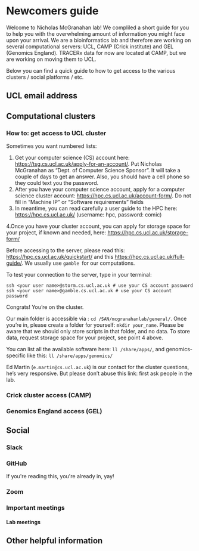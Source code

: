 # Newcomers guide

Welcome to Nicholas McGranahan lab! We compliled a short guide for you to help you with the overwhelming amount of information you might face upon your arrival. We are a bioinformatics lab and therefore are working on several computational servers: UCL, CAMP (Crick institute) and GEL (Genomics England). TRACERx data for now are located at CAMP, but we are working on moving them to UCL.

Below you can find a quick guide to how to get access to the various clusters / social platforms / etc.

UCL email address
------------

Computational clusters
------------

### How to: get access to UCL cluster  ###
Sometimes you want numbered lists:

1. Get your computer science (CS) account here: https://tsg.cs.ucl.ac.uk/apply-for-an-account/. Put Nicholas McGranahan as “Dept. of Computer Science Sponsor”. It will take a couple of days to get an answer. Also, you should have a cell phone so they could text you the password.
2. After you have your computer science account, apply for a computer science cluster account: https://hpc.cs.ucl.ac.uk/account-form/. Do not fill in “Machine IP” or “Software requirements” fields
3. In meantime, you can read carefully a user guide to the HPC here: https://hpc.cs.ucl.ac.uk/ (username: hpc, password: comic)

4.Once you have your cluster account, you can apply for storage space for your project, if known and needed, here: https://hpc.cs.ucl.ac.uk/storage-form/

Before accessing to the server, please read this: https://hpc.cs.ucl.ac.uk/quickstart/ and this https://hpc.cs.ucl.ac.uk/full-guide/. We usually use `gamble `for our computations.

To test your connection to the server, type in your terminal:

```
ssh <your user name>@storm.cs.ucl.ac.uk # use your CS account password
ssh <your user name>@gamble.cs.ucl.ac.uk # use your CS account password
```

Congrats! You’re on the cluster.

Our main folder is accessible via : `cd /SAN/mcgranahanlab/general/`. Once you’re in, please create a folder for yourself: `mkdir your_name`. Please be aware that we should only store scripts in that folder, and no data. To store data, request storage space for your project, see point 4 above.

You can list all the available software here:  `ll /share/apps/`, and genomics-specific like this: `ll /share/apps/genomics/`

Ed Martin (`e.martin@cs.ucl.ac.uk`) is our contact for the cluster questions, he’s very responsive. But please don’t abuse this link: first ask people in the lab.

### Crick cluster access (CAMP) ###

### Genomics England access (GEL) ###

Social
------------

### Slack ###

### GitHub ###
If you're reading this, you're already in, yay!

### Zoom ###

### Important meetings ###

#### Lab meetings ####

Other helpful information
------------
